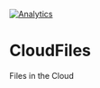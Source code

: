 [![Analytics](https://ga-beacon.appspot.com/UA-XXXXX-X/welcome-page)](https://github.com/igrigorik/ga-beacon)

# CloudFiles
Files in the Cloud
